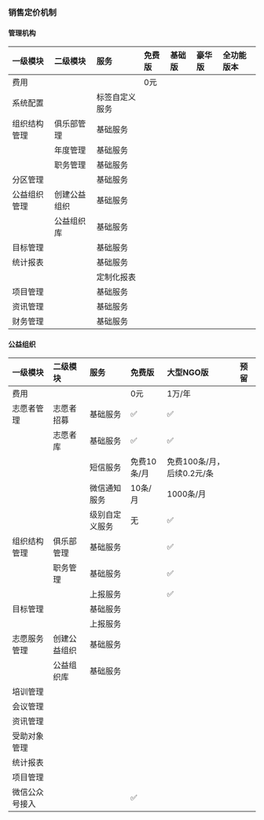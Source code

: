 ### 销售定价机制

#### 管理机构

| 一级模块 | 二级模块 | 服务 | 免费版 | 基础版 | 豪华版 | 全功能版本 |
| :--- | :--- | :--- | :--- | :--- | :--- | :--- |
| 费用 |  |  | 0元 |  |  |  |
| 系统配置 |  | 标签自定义服务 |  |  |  |  |
| 组织结构管理 | 俱乐部管理 | 基础服务 |  |  |  |  |
|  | 年度管理 | 基础服务 |  |  |  |  |
|  | 职务管理 | 基础服务 |  |  |  |  |
| 分区管理 |  | 基础服务 |  |  |  |  |
| 公益组织管理 | 创建公益组织 | 基础服务 |  |  |  |  |
|  | 公益组织库 | 基础服务 |  |  |  |  |
| 目标管理 |  | 基础服务 |  |  |  |  |
| 统计报表 |  | 基础服务 |  |  |  |  |
|  |  | 定制化报表 |  |  |  |  |
| 项目管理 |  | 基础服务 |  |  |  |  |
| 资讯管理 |  | 基础服务 |  |  |  |  |
| 财务管理 |  | 基础服务 |  |  |  |  |

#### 公益组织

| 一级模块 | 二级模块 | 服务 | 免费版 | 大型NGO版 | 预留 |
| :--- | :--- | :--- | :--- | :--- | :--- |
| 费用 |  |  | 0元 | 1万/年 |  |
| 志愿者管理 | 志愿者招募 | 基础服务 | ✅ | ✅ |  |
|  | 志愿者库 | 基础服务 | ✅ | ✅ |  |
|  |  | 短信服务 | 免费10条/月 | 免费100条/月，后续0.2元/条 |  |
|  |  | 微信通知服务 | 10条/月 | 1000条/月 |  |
|  |  | 级别自定义服务 | 无 | ✅ |  |
| 组织结构管理 | 俱乐部管理 | 基础服务 |  | ✅ |  |
|  | 职务管理 | 基础服务 |  | ✅ |  |
|  |  | 上报服务 |  | ✅ |  |
| 目标管理 |  | 基础服务 |  |  |  |
|  |  | 上报服务 |  |  |  |
| 志愿服务管理 | 创建公益组织 | 基础服务 |  |  |  |
|  | 公益组织库 | 基础服务 |  |  |  |
| 培训管理 |  |  |  |  |  |
| 会议管理 |  |  |  |  |  |
| 资讯管理 |  |  |  |  |  |
| 受助对象管理 |  |  |  |  |  |
| 统计报表 |  |  |  |  |  |
| 项目管理 |  |  |  |  |  |
| 微信公众号接入 |  |  | ✅ |  |  |



